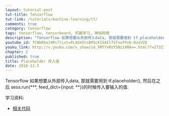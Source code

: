 ```yaml
---
layout: tutorial-post
tut-title: Tensorflow
tut-link: /tutorials/machine-learning/tf/
comments: true
category: tensorflow
tags: tensorflow, tensorboard, 机器学习, 神经网络
description: "Tensorflow 如果想要从外部传入data, 那就需要用到 tf.placeholder(), 然后在之后 sess.run(***, feed_dict={input: **})的时候传入要输入的值."
youtube_id: fCWbRboJ4Rs?list=PLXO45tsB95cKI5AIlf5TxxFPzb-0zeVZ8
youku_link: http://v.youku.com/v_show/id_XMTYxMzY5NzI4MA==.html?f=27327189&o=1
chapter: 2
published: true
title: Placeholder 传入值
date: 2016-11-3
---
```


Tensorflow 如果想要从外部传入data,
那就需要用到 tf.placeholder(),
然后在之后 sess.run(***, feed_dict={input: **})的时候传入要输入的值.

学习资料:
  * [相关代码](https://github.com/MorvanZhou/tutorials/blob/master/tensorflowTUT/tensorflow8_feeds.py)